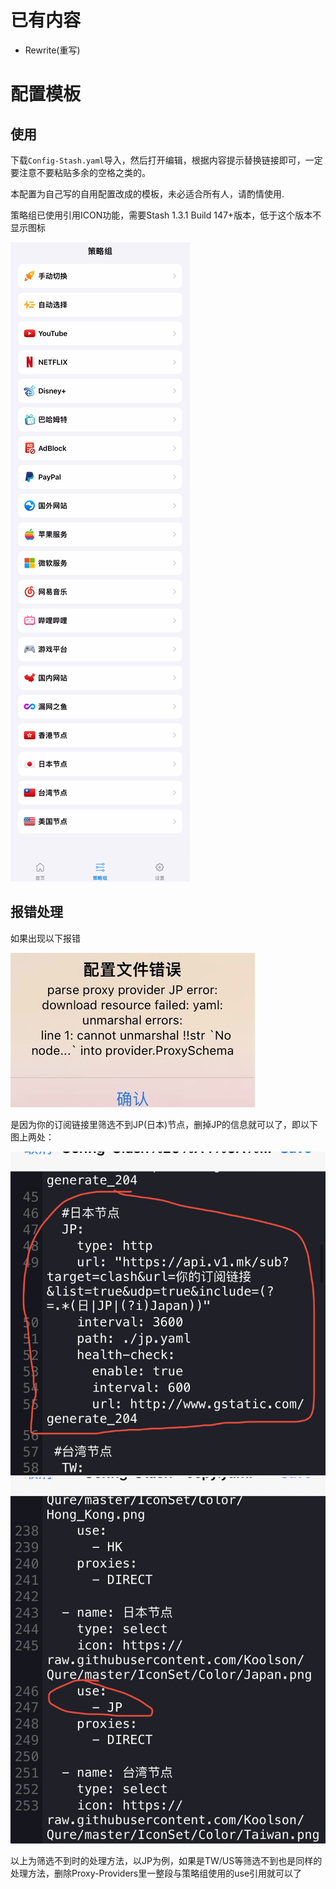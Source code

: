 已有内容
==
- Rewrite(重写)

配置模板
===
使用
---
下载`Config-Stash.yaml`导入，然后打开编辑，根据内容提示替换链接即可，一定要注意不要粘贴多余的空格之类的。

本配置为自己写的自用配置改成的模板，未必适合所有人，请酌情使用.

策略组已使用引用ICON功能，需要Stash 1.3.1 Build 147+版本，低于这个版本不显示图标

![](https://raw.githubusercontent.com/Infatuation-Fei/explain/main/Picture/Config-Stash.PNG)

报错处理
----
如果出现以下报错

![](https://raw.githubusercontent.com/Infatuation-Fei/explain/main/Picture/cuowu.jpg)

是因为你的订阅链接里筛选不到JP(日本)节点，删掉JP的信息就可以了，即以下图上两处：

![](https://raw.githubusercontent.com/Infatuation-Fei/explain/main/Picture/shan1.jpg)
![](https://raw.githubusercontent.com/Infatuation-Fei/explain/main/Picture/shan.jpg)

以上为筛选不到时的处理方法，以JP为例，如果是TW/US等筛选不到也是同样的处理方法，删除Proxy-Providers里一整段与策略组使用的use引用就可以了
